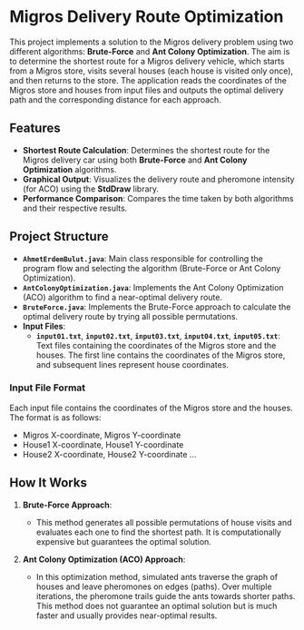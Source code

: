 # Migros Delivery Route Optimization

This project implements a solution to the Migros delivery problem using two different algorithms: **Brute-Force** and 
**Ant Colony Optimization**. The aim is to determine the shortest route for a Migros delivery vehicle, which starts from a 
Migros store, visits several houses (each house is visited only once), and then returns to the store. The application 
reads the coordinates of the Migros store and houses from input files and outputs the optimal delivery path and the 
corresponding distance for each approach.

## Features

- **Shortest Route Calculation**: Determines the shortest route for the Migros delivery car using both
  **Brute-Force** and **Ant Colony Optimization** algorithms.
- **Graphical Output**: Visualizes the delivery route and pheromone intensity (for ACO) using the **StdDraw** library.
- **Performance Comparison**: Compares the time taken by both algorithms and their respective results.

## Project Structure

- **`AhmetErdemBulut.java`**: Main class responsible for controlling the program flow and selecting the algorithm 
(Brute-Force or Ant Colony Optimization).
- **`AntColonyOptimization.java`**: Implements the Ant Colony Optimization (ACO) algorithm to find a near-optimal delivery route.
- **`BruteForce.java`**: Implements the Brute-Force approach to calculate the optimal delivery route by trying all possible permutations.
- **Input Files**:
    - **`input01.txt`**, **`input02.txt`**, **`input03.txt`**, **`input04.txt`**, **`input05.txt`**: Text files containing the coordinates of the Migros store and the houses. The first line contains the coordinates of the Migros store, and subsequent lines represent house coordinates.

### Input File Format

Each input file contains the coordinates of the Migros store and the houses. The format is as follows:
- Migros X-coordinate, Migros Y-coordinate
- House1 X-coordinate, House1 Y-coordinate
- House2 X-coordinate, House2 Y-coordinate ...

## How It Works

1. **Brute-Force Approach**:
    - This method generates all possible permutations of house visits and evaluates each one to find the shortest path. 
It is computationally expensive but guarantees the optimal solution.

2. **Ant Colony Optimization (ACO) Approach**:
    - In this optimization method, simulated ants traverse the graph of houses and leave pheromones on edges (paths). 
Over multiple iterations, the pheromone trails guide the ants towards shorter paths. This method does not guarantee an optimal solution but is much faster and usually provides near-optimal results.


